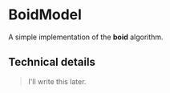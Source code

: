 # BoidModel

A simple implementation of the __boid__ algorithm. 

## Technical details

> I'll write this later. 

